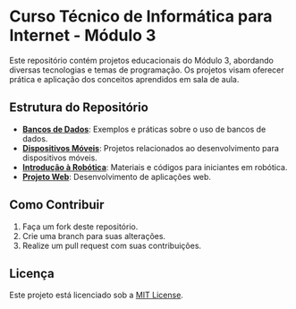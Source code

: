 # Curso Técnico de Informática para Internet - Módulo 3

Este repositório contém projetos educacionais do Módulo 3, abordando diversas tecnologias e temas de programação. Os projetos visam oferecer prática e aplicação dos conceitos aprendidos em sala de aula.

## Estrutura do Repositório

- <a href='./bancos_de_dados_2/cronograma.md'>**Bancos de Dados**</a>: Exemplos e práticas sobre o uso de bancos de dados.
- <a href='./dispositivos_moveis/cronograma.md'>**Dispositivos Móveis**</a>: Projetos relacionados ao desenvolvimento para dispositivos móveis.
- <a href='./introducao_a_robotica/cronograma.md'>**Introdução à Robótica**</a>: Materiais e códigos para iniciantes em robótica.
- <a href='./projeto-web/cronograma.md'>**Projeto Web**</a>: Desenvolvimento de aplicações web.

## Como Contribuir

1. Faça um fork deste repositório.
2. Crie uma branch para suas alterações.
3. Realize um pull request com suas contribuições.

## Licença

Este projeto está licenciado sob a [MIT License](LICENSE).